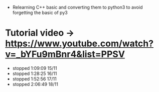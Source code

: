 - Relearning C++ basic and converting them to python3 to avoid forgetting the basic of py3

# Tutorial video -> https://www.youtube.com/watch?v=_bYFu9mBnr4&list=PPSV

- stopped 1:09:09 15/11
- stopped 1:28:25 16/11
- stopped 1:52:56 17/11
- stopped 2:06:49 18/11